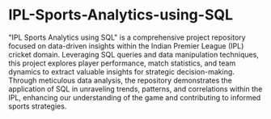 # IPL-Sports-Analytics-using-SQL

"IPL Sports Analytics using SQL" is a comprehensive project repository focused on data-driven insights within the Indian Premier League (IPL) cricket domain. Leveraging SQL queries and data manipulation techniques, this project explores player performance, match statistics, and team dynamics to extract valuable insights for strategic decision-making. Through meticulous data analysis, the repository demonstrates the application of SQL in unraveling trends, patterns, and correlations within the IPL, enhancing our understanding of the game and contributing to informed sports strategies.





